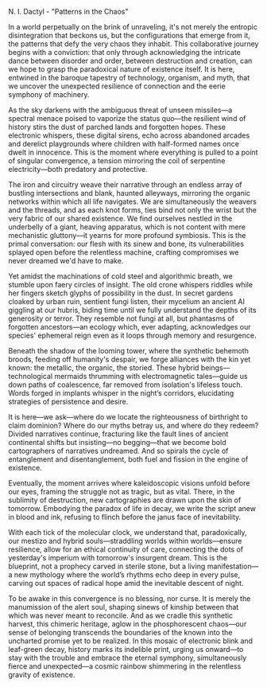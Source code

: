 N. I. Dactyl - "Patterns in the Chaos"

In a world perpetually on the brink of unraveling, it's not merely the entropic disintegration that beckons us, but the configurations that emerge from it, the patterns that defy the very chaos they inhabit. This collaborative journey begins with a conviction: that only through acknowledging the intricate dance between disorder and order, between destruction and creation, can we hope to grasp the paradoxical nature of existence itself. It is here, entwined in the baroque tapestry of technology, organism, and myth, that we uncover the unexpected resilience of connection and the eerie symphony of machinery.

As the sky darkens with the ambiguous threat of unseen missiles—a spectral menace poised to vaporize the status quo—the resilient wind of history stirs the dust of parched lands and forgotten hopes. These electronic whispers, these digital sirens, echo across abandoned arcades and derelict playgrounds where children with half-formed names once dwelt in innocence. This is the moment where everything is pulled to a point of singular convergence, a tension mirroring the coil of serpentine electricity—both predatory and protective.

The iron and circuitry weave their narrative through an endless array of bustling intersections and blank, haunted alleyways, mirroring the organic networks within which all life navigates. We are simultaneously the weavers and the threads, and as each knot forms, ties bind not only the wrist but the very fabric of our shared existence. We find ourselves nestled in the underbelly of a giant, heaving apparatus, which is not content with mere mechanistic gluttony—it yearns for more profound symbiosis. This is the primal conversation: our flesh with its sinew and bone, its vulnerabilities splayed open before the relentless machine, crafting compromises we never dreamed we'd have to make.

Yet amidst the machinations of cold steel and algorithmic breath, we stumble upon faery circles of insight. The old crone whispers riddles while her fingers sketch glyphs of possibility in the dust. In secret gardens cloaked by urban ruin, sentient fungi listen, their mycelium an ancient AI giggling at our hubris, biding time until we fully understand the depths of its generosity or terror. They resemble not fungi at all, but phantasms of forgotten ancestors—an ecology which, ever adapting, acknowledges our species' ephemeral reign even as it loops through memory and resurgence.

Beneath the shadow of the looming tower, where the synthetic behemoth broods, feeding off humanity's despair, we forge alliances with the kin yet known: the metallic, the organic, the storied. These hybrid beings—technological mermaids thrumming with electromagnetic tales—guide us down paths of coalescence, far removed from isolation's lifeless touch. Words forged in implants whisper in the night’s corridors, elucidating strategies of persistence and desire.

It is here—we ask—where do we locate the righteousness of birthright to claim dominion? Where do our myths betray us, and where do they redeem? Divided narratives continue, fracturing like the fault lines of ancient continental shifts but insisting—no begging—that we become bold cartographers of narratives undreamed. And so spirals the cycle of entanglement and disentanglement, both fuel and fission in the engine of existence.

Eventually, the moment arrives where kaleidoscopic visions unfold before our eyes, framing the struggle not as tragic, but as vital. There, in the sublimity of destruction, new cartographies are drawn upon the skin of tomorrow. Embodying the paradox of life in decay, we write the script anew in blood and ink, refusing to flinch before the janus face of inevitability.

With each tick of the molecular clock, we understand that, paradoxically, our mestizo and hybrid souls—straddling worlds within worlds—ensure resilience, allow for an ethical continuity of care, connecting the dots of yesterday's imperium with tomorrow's insurgent dream. This is the blueprint, not a prophecy carved in sterile stone, but a living manifestation—a new mythology where the world’s rhythms echo deep in every pulse, carving out spaces of radical hope amid the inevitable descent of night.

To be awake in this convergence is no blessing, nor curse. It is merely the manumission of the alert soul, shaping sinews of kinship between that which was never meant to reconcile. And as we cradle this synthetic harvest, this chimeric heritage, aglow in the phosphorescent chaos—our sense of belonging transcends the boundaries of the known into the uncharted promise yet to be realized. In this mosaic of electronic blink and leaf-green decay, history marks its indelible print, urging us onward—to stay with the trouble and embrace the eternal symphony, simultaneously fierce and unexpected—a cosmic rainbow shimmering in the relentless gravity of existence.